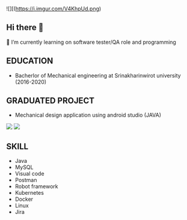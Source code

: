 ![][(https://i.imgur.com/V4KhpUd.png)

## Hi there 👋

🌱 I’m currently learning on software tester/QA role and programming

## EDUCATION
- Bacherlor of Mechanical engineering at Srinakharinwirot university (2016-2020)

## GRADUATED PROJECT
- Mechanical design application using android studio (JAVA)

![](https://i.imgur.com/wBUOXC3l.png) ![](https://i.imgur.com/2lUKfEwl.png)

## SKILL
- Java
- MySQL
- Visual code
- Postman
- Robot framework
- Kubernetes
- Docker
- Linux
- Jira
<!--
**Newphg/Newphg** is a ✨ _special_ ✨ repository because its `README.md` (this file) appears on your GitHub profile.

Here are some ideas to get you started:

- 🔭 I’m currently working on ...
- 🌱 I’m currently learning ...
- 👯 I’m looking to collaborate on ...
- 🤔 I’m looking for help with ...
- 💬 Ask me about ...
- 📫 How to reach me: ...
- 😄 Pronouns: ...
- ⚡ Fun fact: ...
-->
